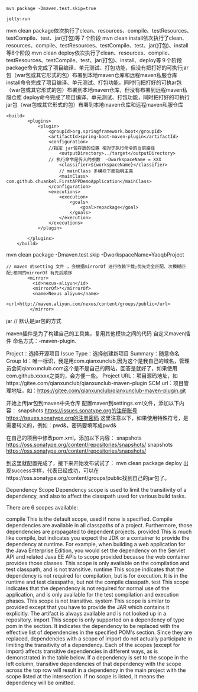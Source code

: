 
```
mvn package -Dmaven.test.skip=true
```


```
jetty:run
```
        

mvn clean package依次执行了clean、resources、compile、testResources、testCompile、test、jar(打包)等７个阶段
mvn clean install依次执行了clean、resources、compile、testResources、testCompile、test、jar(打包)、install等8个阶段
mvn clean deploy依次执行了clean、resources、compile、testResources、testCompile、test、jar(打包)、install、deploy等９个阶段
package命令完成了项目编译、单元测试、打包功能，但没有把打好的可执行jar包（war包或其它形式的包）布署到本地maven仓库和远程maven私服仓库
install命令完成了项目编译、单元测试、打包功能，同时行j把打好的可执ar包（war包或其它形式的包）布署到本地maven仓库，但没有布署到远程maven私服仓库
deploy命令完成了项目编译、单元测试、打包功能，同时把打好的可执行jar包（war包或其它形式的包）布署到本地maven仓库和远程maven私服仓库
```
<build>
        <plugins>
            <plugin>
                <groupId>org.springframework.boot</groupId>
                <artifactId>spring-boot-maven-plugin</artifactId>
                <configuration>
                //指定 jar包存放的位置 相对于执行命令的当前路径
                    <outputDirectory>../target</outputDirectory>
                // 执行命令是传入的参数  -DworkspaceName = XXX 
                    <classifier>${workspaceName}</classifier>
                    // mainClass 多模块下面指明主类
                    <mainClass> com.github.chuankel.FirstAPPDemoApplication</mainClass>
                </configuration>
                <executions>
                    <execution>
                        <goals>
                            <goal>repackage</goal>
                        </goals>
                    </execution>
                </executions>
            </plugin>

        </plugins>
    </build>
```
mvn clean package -Dmaven.test.skip -DworkspaceName=YaoqbProject   

```
// maven 的setting 文件 ，会根据mirrorOf 进行依赖下载;优先完全匹配、次模糊匹配;相同的mirrorOf 有先后顺序
        <mirror>
		  <id>nexus-aliyun</id>
		  <mirrorOf>*</mirrorOf>
		  <name>Nexus aliyun</name>
		  <url>http://maven.aliyun.com/nexus/content/groups/public</url>
		 </mirror>
```
<packaging> jar </packaging> // 默认是jar包的方式

maven插件是为了构建自己的工具集，复用其他模块之间的代码
自定义maven插件
命名方式：<yourplugin>-maven-plugin.
 
 
 Project：选择开源项目
 Issue Type：选择创建新项目
 Summary：随意命名
 Group Id：唯一标识，我是用com.qianxunclub,因为这个是我自己的域名，管理员会问qianxunclub.com这个是不是自己的网站，回答是就好了，如果使用com.github.xxxxx之类的，会方便一些。
 Project URL：项目源码地址，如https://gitee.com/qianxunclub/qianxunclub-maven-plugin
 SCM url：项目管理地址，如：https://gitee.com/qianxunclub/qianxunclub-maven-plugin.git
 
 开始上传jar包到maven中央仓库
 配置maven到settings.xml文件，添加以下内容：
 <servers> 
     <server> 
         <id>snapshots</id> 
         <username>https://issues.sonatype.org的注册账号</username> 
         <password>https://issues.sonatype.org的注册密码</password> 
     </server>
 </servers>
 这里注意以下，如果使用特殊符号，是需要转义的，例如：pwd&，密码要填写成pwd&amp;
 
 在自己的项目中修改pom.xml，添加以下内容：
 <distributionManagement>
     <repository>
         <id>snapshots</id>
         <url>https://oss.sonatype.org/content/repositories/snapshots/</url>
     </repository>
     <snapshotRepository>
         <id>snapshots</id>
         <url>https://oss.sonatype.org/content/repositories/snapshots/</url>
     </snapshotRepository>
 </distributionManagement>
 
 到这里就配置完成了，接下来开始发布试试了：
 mvn clean package deploy
 出现success字样，代表已经成功，可以在https://oss.sonatype.org/content/groups/public找到自己的jar包了。
 
 
 Dependency Scope
 Dependency scope is used to limit the transitivity of a dependency, and also to affect the classpath used for various build tasks.
 
 There are 6 scopes available:
 
 compile
 This is the default scope, used if none is specified. Compile dependencies are available in all classpaths of a project. Furthermore, those dependencies are propagated to dependent projects.
 provided
 This is much like compile, but indicates you expect the JDK or a container to provide the dependency at runtime. For example, when building a web application for the Java Enterprise Edition, you would set the dependency on the Servlet API and related Java EE APIs to scope provided because the web container provides those classes. This scope is only available on the compilation and test classpath, and is not transitive.
 runtime
 This scope indicates that the dependency is not required for compilation, but is for execution. It is in the runtime and test classpaths, but not the compile classpath.
 test
 This scope indicates that the dependency is not required for normal use of the application, and is only available for the test compilation and execution phases. This scope is not transitive.
 system
 This scope is similar to provided except that you have to provide the JAR which contains it explicitly. The artifact is always available and is not looked up in a repository.
 import
 This scope is only supported on a dependency of type pom in the <dependencyManagement> section. It indicates the dependency to be replaced with the effective list of dependencies in the specified POM's <dependencyManagement> section. Since they are replaced, dependencies with a scope of import do not actually participate in limiting the transitivity of a dependency.
 Each of the scopes (except for import) affects transitive dependencies in different ways, as is demonstrated in the table below. If a dependency is set to the scope in the left column, transitive dependencies of that dependency with the scope across the top row will result in a dependency in the main project with the scope listed at the intersection. If no scope is listed, it means the dependency will be omitted.